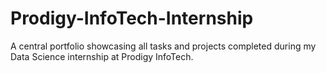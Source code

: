 # Prodigy-InfoTech-Internship
A central portfolio showcasing all tasks and projects completed during my Data Science internship at Prodigy InfoTech.
